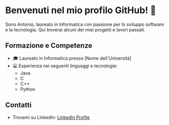# Benvenuti nel mio profilo GitHub! 👋

Sono Antonio, laureato in Informatica con passione per lo sviluppo software e la tecnologia. Qui troverai alcuni dei miei progetti e lavori passati.

## Formazione e Competenze

- 🎓 Laureato in Informatica presso [Nome dell'Università]
- 💻 Esperienza nei seguenti linguaggi e tecnologie:
  - Java
  - C
  - C++
  - Python


## Contatti

- Trovami su LinkedIn: [LinkedIn Profile]([https://www.linkedin.com/in/antoniocaccioppola])


